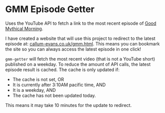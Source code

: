 # GMM Episode Getter

Uses the YouTube API to fetch a link to the most recent episode of [Good Mythical Morning](https://www.youtube.com/@GoodMythicalMorning).

I have created a website that will use this project to redirect to the latest episode at: [callum-evans.co.uk/gmm.html](https://callum-evans.co.uk/gmm.html). This means you can bookmark the site so you can always access the latest episode in one click!


`gmm-getter` will fetch the most recent video (that is not a YouTube short) published on a weekday. To reduce the amount of API calls, the latest episode result is cached. The cache is only updated if:

  - The cache is not set, OR
  - It is currently after 3:10AM pacific time, AND
  - It is a weekday, AND
  - The cache has not been updated today.

This means it may take 10 minutes for the update to redirect.